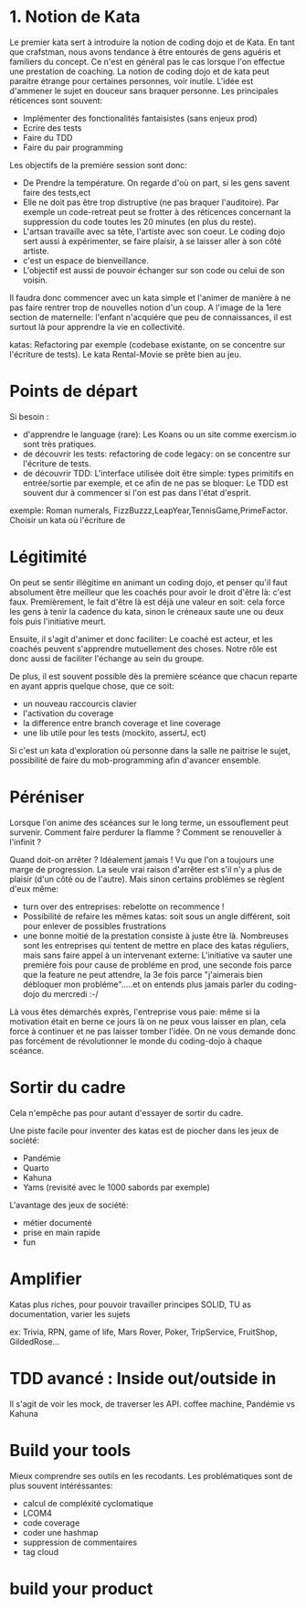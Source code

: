 # 1. Notion de Kata
Le premier kata sert à introduire la notion de coding dojo et de Kata. 
En tant que crafstman, nous avons tendance à être entourés de gens aguéris et familiers du concept. Ce n'est en général pas le cas lorsque l'on effectue une prestation de coaching.
La notion de coding dojo et de kata peut paraitre étrange pour certaines personnes, voir inutile. L'idée est d'ammener le sujet en douceur sans braquer personne.
Les principales réticences sont souvent: 
- Implémenter des fonctionalités fantaisistes (sans enjeux prod)
- Ecrire des tests
- Faire du TDD
- Faire du pair programming

Les objectifs de la premiére session sont donc:
- De Prendre la température. On regarde d'où on part, si les gens savent faire des tests,ect
- Elle ne doit pas être trop distruptive (ne pas braquer l'auditoire). Par exemple un code-retreat peut se frotter à des réticences concernant la suppression du code toutes les 20 minutes (en plus du reste). 
- L'artsan travaille avec sa tête, l'artiste avec son coeur. Le coding dojo sert aussi à expérimenter, se faire plaisir, à se laisser aller à son côté artiste.
- c'est un espace de bienveillance.
- L'objectif est aussi de pouvoir échanger sur son code ou celui de son voisin.

Il faudra donc commencer avec un kata simple et l'animer de manière à ne pas faire rentrer trop de nouvelles notion d'un coup.
A l'image de la 1ere section de maternelle: l'enfant n'acquiére que peu de connaissances, il est surtout là pour apprendre la vie en collectivité.

katas:
Refactoring par exemple (codebase existante, on se concentre sur l'écriture de tests).
Le kata Rental-Movie se prête bien au jeu.


# Points de départ
Si besoin :
- d'apprendre le language (rare): Les Koans ou un site comme exercism.io sont très pratiques.
- de découvrir les tests: refactoring de code legacy: on se concentre sur l'écriture de tests.
- de découvrir TDD: L'interface utilisée doit être simple: types primitifs en entrée/sortie par exemple, et ce afin de ne pas se bloquer: Le TDD est souvent dur à commencer si l'on est pas dans l'état d'esprit. 

exemple: Roman numerals, FizzBuzzz,LeapYear,TennisGame,PrimeFactor. Choisir un kata où l'écriture de
        
# Légitimité
On peut se sentir illégitime en animant un coding dojo, et penser qu'il faut absolument être meilleur que les coachés pour avoir le droit d'être là: c'est faux.
Premièrement, le fait d'être là est déjà une valeur en soit: cela force les gens à tenir la cadence du kata, sinon le créneaux saute une ou deux fois puis l'initiative meurt.

Ensuite, il s'agit d'animer et donc faciliter: Le coaché est acteur, et les coachés peuvent s'apprendre mutuellement des choses. Notre rôle est donc aussi de faciliter l'échange au sein du groupe.

De plus, il est souvent possible dès la première scéance que chacun reparte en ayant appris quelque chose, que ce soit:
- un nouveau raccourcis clavier
- l'activation du coverage
- la difference entre branch coverage et line coverage
- une lib utile pour les tests (mockito, assertJ, ect)

Si c'est un kata d'exploration où personne dans la salle ne paitrise le sujet, possibilité de faire du mob-programming afin d'avancer ensemble.

# Péréniser
Lorsque l'on anime des scéances sur le long terme, un essouflement peut survenir. Comment faire perdurer la flamme ? Comment se renouveller à l'infinit ?

Quand doit-on arrêter ? 
Idéalement jamais ! Vu que l'on a toujours une marge de progression. La seule vrai raison d'arrêter est s'il n'y a plus de plaisir (d'un côté ou de l'autre). Mais sinon certains problémes se règlent d'eux même:
- turn over des entreprises: rebelotte on recommence !
- Possibilité de refaire les mêmes katas: soit sous un angle différent, soit pour enlever de possibles frustrations
- une bonne moitié de la prestation consiste à juste être là. Nombreuses sont les entreprises qui tentent de mettre en place des katas réguliers, mais sans faire appel à un intervenant externe: L'initiative va sauter une premiére fois pour cause de probléme en prod, une seconde fois parce que la feature ne peut attendre, la 3e fois parce "j'aimerais bien débloquer mon probléme".....et on entends plus jamais parler du coding-dojo du mercredi :-/

Là vous êtes démarchés exprès, l'entreprise vous paie: même si la motivation était en berne ce jours là on ne peux vous laisser en plan, cela force à continuer et ne pas laisser tomber l'idée. On ne vous demande donc pas forcément de révolutionner le monde du coding-dojo à chaque scéance.

# Sortir du cadre

Cela n'empêche pas pour autant d'essayer de sortir du cadre. 

Une piste facile pour inventer des katas est de piocher dans les jeux de société:
- Pandémie
- Quarto
- Kahuna
- Yams (revisité avec le 1000 sabords par exemple)

L'avantage des jeux de société:
- métier documenté
- prise en main rapide
- fun

# Amplifier
Katas plus riches, pour pouvoir travailler principes SOLID, TU as documentation, varier les sujets

ex: Trivia, RPN, game of life, Mars Rover, Poker, TripService, FruitShop, GildedRose...

# TDD avancé : Inside out/outside in
Il s'agit de voir les mock, de traverser les API.
coffee machine, Pandémie vs Kahuna

# Build your tools
Mieux comprendre ses outils en les recodants. Les problématiques sont de plus souvent intéréssantes:
- calcul de compléxité cyclomatique
- LCOM4
- code coverage
- coder une hashmap
- suppression de commentaires
- tag cloud

# build your product


